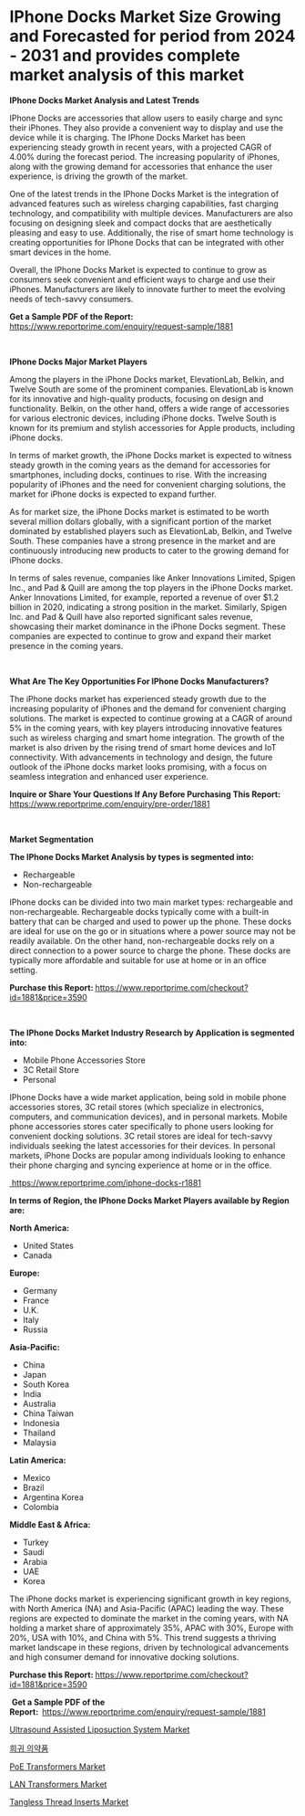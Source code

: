 <p><h1>IPhone Docks Market Size Growing and Forecasted for period from 2024 - 2031 and provides complete market analysis of this market</h1></p><p><strong>IPhone Docks Market Analysis and Latest Trends</strong></p>
<p><p>IPhone Docks are accessories that allow users to easily charge and sync their iPhones. They also provide a convenient way to display and use the device while it is charging. The IPhone Docks Market has been experiencing steady growth in recent years, with a projected CAGR of 4.00% during the forecast period. The increasing popularity of iPhones, along with the growing demand for accessories that enhance the user experience, is driving the growth of the market.</p><p>One of the latest trends in the IPhone Docks Market is the integration of advanced features such as wireless charging capabilities, fast charging technology, and compatibility with multiple devices. Manufacturers are also focusing on designing sleek and compact docks that are aesthetically pleasing and easy to use. Additionally, the rise of smart home technology is creating opportunities for IPhone Docks that can be integrated with other smart devices in the home.</p><p>Overall, the IPhone Docks Market is expected to continue to grow as consumers seek convenient and efficient ways to charge and use their iPhones. Manufacturers are likely to innovate further to meet the evolving needs of tech-savvy consumers.</p></p>
<p><strong>Get a Sample PDF of the Report:&nbsp;</strong> <a href="https://www.reportprime.com/enquiry/request-sample/1881">https://www.reportprime.com/enquiry/request-sample/1881</a></p>
<p>&nbsp;</p>
<p><strong>IPhone Docks Major Market Players</strong></p>
<p><p>Among the players in the iPhone Docks market, ElevationLab, Belkin, and Twelve South are some of the prominent companies. ElevationLab is known for its innovative and high-quality products, focusing on design and functionality. Belkin, on the other hand, offers a wide range of accessories for various electronic devices, including iPhone docks. Twelve South is known for its premium and stylish accessories for Apple products, including iPhone docks.</p><p>In terms of market growth, the iPhone Docks market is expected to witness steady growth in the coming years as the demand for accessories for smartphones, including docks, continues to rise. With the increasing popularity of iPhones and the need for convenient charging solutions, the market for iPhone docks is expected to expand further.</p><p>As for market size, the iPhone Docks market is estimated to be worth several million dollars globally, with a significant portion of the market dominated by established players such as ElevationLab, Belkin, and Twelve South. These companies have a strong presence in the market and are continuously introducing new products to cater to the growing demand for iPhone docks.</p><p>In terms of sales revenue, companies like Anker Innovations Limited, Spigen Inc., and Pad & Quill are among the top players in the iPhone Docks market. Anker Innovations Limited, for example, reported a revenue of over $1.2 billion in 2020, indicating a strong position in the market. Similarly, Spigen Inc. and Pad & Quill have also reported significant sales revenue, showcasing their market dominance in the iPhone Docks segment. These companies are expected to continue to grow and expand their market presence in the coming years.</p></p>
<p>&nbsp;</p>
<p><strong>What Are The Key Opportunities For IPhone Docks Manufacturers?</strong></p>
<p><p>The iPhone docks market has experienced steady growth due to the increasing popularity of iPhones and the demand for convenient charging solutions. The market is expected to continue growing at a CAGR of around 5% in the coming years, with key players introducing innovative features such as wireless charging and smart home integration. The growth of the market is also driven by the rising trend of smart home devices and IoT connectivity. With advancements in technology and design, the future outlook of the iPhone docks market looks promising, with a focus on seamless integration and enhanced user experience.</p></p>
<p><strong>Inquire or Share Your Questions If Any Before Purchasing This Report:</strong> <a href="https://www.reportprime.com/enquiry/pre-order/1881">https://www.reportprime.com/enquiry/pre-order/1881</a></p>
<p>&nbsp;</p>
<p><strong>Market Segmentation</strong></p>
<p><strong>The IPhone Docks Market Analysis by types is segmented into:</strong></p>
<p><ul><li>Rechargeable</li><li>Non-rechargeable</li></ul></p>
<p><p>IPhone docks can be divided into two main market types: rechargeable and non-rechargeable. Rechargeable docks typically come with a built-in battery that can be charged and used to power up the phone. These docks are ideal for use on the go or in situations where a power source may not be readily available. On the other hand, non-rechargeable docks rely on a direct connection to a power source to charge the phone. These docks are typically more affordable and suitable for use at home or in an office setting.</p></p>
<p><strong>Purchase this Report:&nbsp;</strong><a href="https://www.reportprime.com/checkout?id=1881&price=3590">https://www.reportprime.com/checkout?id=1881&price=3590</a></p>
<p>&nbsp;</p>
<p><strong>The IPhone Docks Market Industry Research by Application is segmented into:</strong></p>
<p><ul><li>Mobile Phone Accessories Store</li><li>3C Retail Store</li><li>Personal</li></ul></p>
<p><p>IPhone Docks have a wide market application, being sold in mobile phone accessories stores, 3C retail stores (which specialize in electronics, computers, and communication devices), and in personal markets. Mobile phone accessories stores cater specifically to phone users looking for convenient docking solutions. 3C retail stores are ideal for tech-savvy individuals seeking the latest accessories for their devices. In personal markets, iPhone Docks are popular among individuals looking to enhance their phone charging and syncing experience at home or in the office.</p></p>
<p><a href="https://www.reportprime.com/iphone-docks-r1881">&nbsp;https://www.reportprime.com/iphone-docks-r1881</a></p>
<p><strong>In terms of Region, the IPhone Docks Market Players available by Region are:</strong></p>
<p>
    <p> <strong> North America: </strong>
        <ul>
            <li>United States</li>
            <li>Canada</li>
        </ul>
        </p> 
    <p> <strong> Europe: </strong>
        <ul>
            <li>Germany</li>
            <li>France</li>
            <li>U.K.</li>
            <li>Italy</li>
            <li>Russia</li>
        </ul>
        </p> 
    <p> <strong> Asia-Pacific: </strong>
        <ul>
            <li>China</li>
            <li>Japan</li>
            <li>South Korea</li>
            <li>India</li>
            <li>Australia</li>
            <li>China Taiwan</li>
            <li>Indonesia</li>
            <li>Thailand</li>
            <li>Malaysia</li>
        </ul>
        </p> 
    <p> <strong> Latin America: </strong>
        <ul>
            <li>Mexico</li>
            <li>Brazil</li>
            <li>Argentina Korea</li>
            <li>Colombia</li>
        </ul>
        </p> 
    <p> <strong> Middle East & Africa: </strong>
        <ul>
            <li>Turkey</li>
            <li>Saudi</li>
            <li>Arabia</li>
            <li>UAE</li>
            <li>Korea</li>
        </ul>
    </p>
    </p>
<p><p>The iPhone docks market is experiencing significant growth in key regions, with North America (NA) and Asia-Pacific (APAC) leading the way. These regions are expected to dominate the market in the coming years, with NA holding a market share of approximately 35%, APAC with 30%, Europe with 20%, USA with 10%, and China with 5%. This trend suggests a thriving market landscape in these regions, driven by technological advancements and high consumer demand for innovative docking solutions.</p></p>
<p><strong>Purchase this Report: </strong><a href="https://www.reportprime.com/checkout?id=1881&price=3590">https://www.reportprime.com/checkout?id=1881&price=3590</a></p>
<p>&nbsp;<strong>Get a Sample PDF of the Report:&nbsp;&nbsp;</strong><a href="https://www.reportprime.com/enquiry/request-sample/1881">https://www.reportprime.com/enquiry/request-sample/1881</a></p>
<p><strong></strong></p>
<p><p><a href="https://www.linkedin.com/pulse/ultrasound-assisted-liposuction-system-market-ndash-industry-mh5ef">Ultrasound Assisted Liposuction System Market</a></p><p><a href="https://medium.com/@kaliwatsica/%EA%B3%A0%EC%95%84-%EC%9D%98%EC%95%BD%ED%92%88-%EC%8B%9C%EC%9E%A5-%EA%B7%9C%EB%AA%A8-%EC%8B%9C%EC%9E%A5-%EC%84%B8%EB%B6%84%ED%99%94-%EC%8B%9C%EC%9E%A5-%EB%8F%99%ED%96%A5-%EB%B0%8F-%EC%84%B1%EC%9E%A5-%EB%B6%84%EC%84%9D-%EC%98%88%EC%B8%A1-2031%EB%85%84%EA%B9%8C%EC%A7%80-415a59fc8166">희귀 의약품</a></p><p><a href="https://github.com/cecuraprangm/Market-Research-Report-List-3/blob/main/poe-transformers-market.md">PoE Transformers Market</a></p><p><a href="https://github.com/ChiragRP21/Market-Research-Report-List-5/blob/main/lan-transformers-market.md">LAN Transformers Market</a></p><p><a href="https://www.linkedin.com/pulse/tangless-thread-inserts-market-size-growth-industry-analysis-segmentation-fpeqf">Tangless Thread Inserts Market</a></p></p>